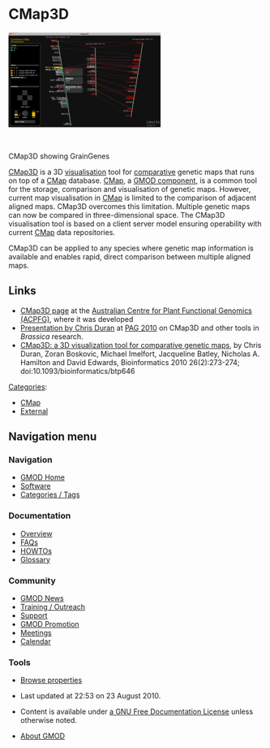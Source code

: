 



<span id="top"></span>




# <span dir="auto">CMap3D</span>










<a href="File:CMap3DScreenshot.png" class="image"><img
src="https://raw.githubusercontent.com/GMOD/gmod.github.io/main/mediawiki/images/thumb/a/a6/CMap3DScreenshot.png/300px-CMap3DScreenshot.png"
class="thumbimage"
srcset="https://raw.githubusercontent.com/GMOD/gmod.github.io/main/mediawiki/images/thumb/a/a6/CMap3DScreenshot.png/450px-CMap3DScreenshot.png 1.5x, https://raw.githubusercontent.com/GMOD/gmod.github.io/main/mediawiki/images/thumb/a/a6/CMap3DScreenshot.png/600px-CMap3DScreenshot.png 2x"
width="300" height="187" /></a>


<a href="File:CMap3DScreenshot.png" class="internal"
title="Enlarge"><img
src="../mediawiki/skins/common/images/magnify-clip.png" width="15"
height="11" /></a>



CMap3D showing GrainGenes




<a href="http://acpfg.imb.uq.edu.au/cmap3d.php" class="external text"
rel="nofollow">CMap3D</a> is a 3D
[visualisation](Visualization "Visualization") tool for
[comparative](Comparative_Genomics "Comparative Genomics") genetic maps
that runs on top of a [CMap](CMap.1 "CMap") database.
[CMap](CMap.1 "CMap"), a [GMOD
component](GMOD_Components "GMOD Components"), is a common tool for the
storage, comparison and visualisation of genetic maps. However, current
map visualisation in [CMap](CMap.1 "CMap") is limited to the comparison
of adjacent aligned maps. CMap3D overcomes this limitation. Multiple
genetic maps can now be compared in three-dimensional space. The CMap3D
visualisation tool is based on a client server model ensuring
operability with current [CMap](CMap.1 "CMap") data repositories.

CMap3D can be applied to any species where genetic map information is
available and enables rapid, direct comparison between multiple aligned
maps.

## <span id="Links" class="mw-headline">Links</span>

- <a href="http://acpfg.imb.uq.edu.au/cmap3d.php" class="external text"
  rel="nofollow">CMap3D page</a> at the
  <a href="http://acpfg.imb.uq.edu.au/" class="external text"
  rel="nofollow">Australian Centre for Plant Functional Genomics
  (ACPFG)</a>, where it was developed
- [Presentation by Chris
  Duran](File:PAG2010CMap3D.pdf "File:PAG2010CMap3D.pdf") at [PAG
  2010](PAG_2010 "PAG 2010") on CMap3D and other tools in *Brassica*
  research.
- <a
  href="http://bioinformatics.oxfordjournals.org/cgi/content/abstract/26/2/273"
  class="external text" rel="nofollow">CMap3D: a 3D visualization tool for
  comparative genetic maps</a>, by Chris Duran, Zoran Boskovic, Michael
  Imelfort, Jacqueline Batley, Nicholas A. Hamilton and David Edwards,
  Bioinformatics 2010 26(2):273-274; doi:10.1093/bioinformatics/btp646




[Categories](Special%3ACategories "Special%3ACategories"):

- [CMap](Category%3ACMap "Category%3ACMap")
- [External](Category%3AExternal "Category%3AExternal")






## Navigation menu






### 





### Navigation



- <span id="n-GMOD-Home">[GMOD Home](Main_Page)</span>
- <span id="n-Software">[Software](GMOD_Components)</span>
- <span id="n-Categories-.2F-Tags">[Categories /
  Tags](Categories)</span>




### Documentation



- <span id="n-Overview">[Overview](Overview)</span>
- <span id="n-FAQs">[FAQs](Category%3AFAQ)</span>
- <span id="n-HOWTOs">[HOWTOs](Category%3AHOWTO)</span>
- <span id="n-Glossary">[Glossary](Glossary)</span>




### Community



- <span id="n-GMOD-News">[GMOD News](GMOD_News)</span>
- <span id="n-Training-.2F-Outreach">[Training /
  Outreach](Training_and_Outreach)</span>
- <span id="n-Support">[Support](Support)</span>
- <span id="n-GMOD-Promotion">[GMOD Promotion](GMOD_Promotion)</span>
- <span id="n-Meetings">[Meetings](Meetings)</span>
- <span id="n-Calendar">[Calendar](Calendar)</span>




### Tools

- <span id="t-smwbrowselink"><a href="Special%3ABrowse/CMap3D" rel="smw-browse">Browse properties</a></span>



- <span id="footer-info-lastmod">Last updated at 22:53 on 23 August
  2010.</span>
<!-- - <span id="footer-info-viewcount">32,737 page views.</span> -->
- <span id="footer-info-copyright">Content is available under
  <a href="http://www.gnu.org/licenses/fdl-1.3.html" class="external"
  rel="nofollow">a GNU Free Documentation License</a> unless otherwise
  noted.</span>

<!-- -->

- <span id="footer-places-about">[About
  GMOD](GMOD%3AAbout "GMOD%3AAbout")</span>

<!-- -->




